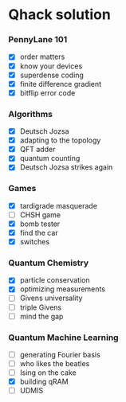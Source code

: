 # Qhack solution

### PennyLane 101
- [x] order matters
- [x] know your devices
- [x] superdense coding
- [x] finite difference gradient
- [x] bitflip error code

### Algorithms
- [x] Deutsch Jozsa
- [x] adapting to the topology
- [x] QFT adder
- [x] quantum counting
- [x] Deutsch Jozsa strikes again

### Games
- [x] tardigrade masquerade
- [ ] CHSH game
- [x] bomb tester
- [x] find the car
- [x] switches 

### Quantum Chemistry
- [x] particle conservation
- [x] optimizing measurements
- [ ] Givens universality
- [ ] triple Givens
- [ ] mind the gap

### Quantum Machine Learning
- [ ] generating Fourier basis
- [ ] who likes the beatles
- [ ] Ising on the cake
- [x] building qRAM
- [ ] UDMIS
